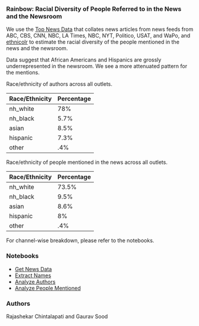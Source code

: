 ### Rainbow: Racial Diversity of People Referred to in the News and the Newsroom

We use the [Top News Data](https://dataverse.harvard.edu/dataset.xhtml?persistentId=doi:10.7910/DVN/ZNAKK6) that collates news articles from news feeds from ABC, CBS, CNN, NBC, LA Times, NBC, NYT, Politico, USAT, and WaPo, and [ethnicolr](https://github.com/appeler/ethnicolr) to estimate the racial diversity of the people mentioned in the news and the newsroom.

Data suggest that African Americans and Hispanics are grossly underrepresented in the newsroom. We see a more attenuated pattern for the mentions.

Race/ethnicity of authors across all outlets.

| Race/Ethnicity | Percentage |
|--------------|----------|
| nh_white     | 78%   |
| nh_black     | 5.7%   |
| asian        | 8.5%   |
| hispanic     | 7.3%   |
| other        | .4%   |


Race/ethnicity of people mentioned in the news across all outlets.

| Race/Ethnicity | Percentage |
|--------------|----------|
| nh_white     | 73.5%   |
| nh_black     | 9.5%   |
| asian        | 8.6%   |
| hispanic     | 8%    |
| other        | .4%   |

For channel-wise breakdown, please refer to the notebooks.

### Notebooks

* [Get News Data](notebooks/01_news_grabber.ipynb)
* [Extract Names](notebooks/02_extract_names_from_news.ipynb)
* [Analyze Authors](notebooks/03_news_authors_lstm_infer.ipynb)
* [Analyze People Mentioned](notebooks/04_news_mentioned_names_lstm_infer.ipynb)

### Authors

Rajashekar Chintalapati and Gaurav Sood
